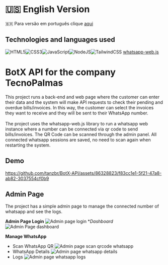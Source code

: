 # 🇺🇸 English Version
🇧🇷 Para versão em português clique [aqui](https://github.com/tanzbr/BotX-API/blob/main/README-BR.md)

## Technologies and languages used
![HTML5](https://img.shields.io/badge/html5-%23E34F26.svg?style=for-the-badge&logo=html5&logoColor=white)![CSS3](https://img.shields.io/badge/css3-%231572B6.svg?style=for-the-badge&logo=css3&logoColor=white)![JavaScript](https://img.shields.io/badge/javascript-%23323330.svg?style=for-the-badge&logo=javascript&logoColor=%23F7DF1E)![NodeJS](https://img.shields.io/badge/node.js-6DA55F?style=for-the-badge&logo=node.js&logoColor=white)![TailwindCSS](https://img.shields.io/badge/tailwindcss-%2338B2AC.svg?style=for-the-badge&logo=tailwind-css&logoColor=white) [whatsapp-web.js](https://github.com/pedroslopez/whatsapp-web.js/)


# BotX API for the company TecnoPalmas 
This project runs a back-end and web page where the customer can enter their data and the system will make API requests to check their pending and overdue bills/invoices. In this way, the customer can select the invoices they want to receive and they will be sent to their WhatsApp number.<br><br>
The project uses the whatsapp-web.js library to run a whatsapp web instance where a number can be connected via qr code to send bills/invoices. The QR Code can be scanned through the admin panel. All connected whatsapp sessions are saved, no need to scan again when restarting the system.

## Demo 

https://github.com/tanzbr/BotX-API/assets/86328823/f83cc1e1-5f21-47a8-ab82-3037554cf0b9


## Admin Page
The project has a simple admin page to manage the connected number of whatsapp and see the logs.

**Admin Page Login**
![Admin page login](https://i.imgur.com/W6h2DeI.png)
**Dashboard*
![Admin Page dashboard](https://i.imgur.com/wVMkS2Z.png)

**Manage WhatsApp**

 - Scan WhatsApp QR
![Admin page scan qrcode whatsapp](https://i.imgur.com/Z9LxQHO.png)
 - WhatsApp Details
 ![Admin page whatsapp details](https://i.imgur.com/fuD83BK.png)
 - Logs
 ![Admin page whatsapp logs](https://i.imgur.com/uqjkby5.png)
